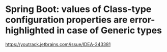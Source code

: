 # Spring Boot: values of Class-type configuration properties are error-highlighted in case of Generic types

https://youtrack.jetbrains.com/issue/IDEA-343381
